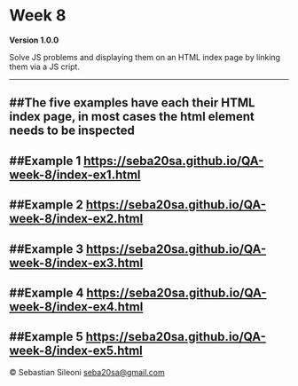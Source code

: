 # Week 8
**Version 1.0.0**

Solve JS problems and displaying them on an HTML index page by linking them via a JS cript.

---
##The five examples have each their HTML index page, in most cases the html element needs to be inspected
---
##Example 1
https://seba20sa.github.io/QA-week-8/index-ex1.html
---
##Example 2
https://seba20sa.github.io/QA-week-8/index-ex2.html
---
##Example 3
https://seba20sa.github.io/QA-week-8/index-ex3.html
---
##Example 4
https://seba20sa.github.io/QA-week-8/index-ex4.html
---
##Example 5
https://seba20sa.github.io/QA-week-8/index-ex5.html
---
© Sebastian Sileoni seba20sa@gmail.com


